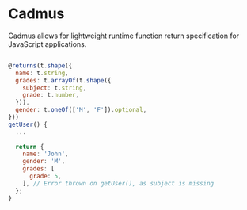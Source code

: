 # Cadmus

Cadmus allows for lightweight runtime function return specification for JavaScript applications.

```javascript

@returns(t.shape({
  name: t.string,
  grades: t.arrayOf(t.shape({
    subject: t.string,
    grade: t.number,
  })),
  gender: t.oneOf(['M', 'F']).optional,
}))
getUser() {
  ...
  
  return {
    name: 'John',
    gender: 'M',
    grades: [
      grade: 5, 
    ], // Error thrown on getUser(), as subject is missing
  };
}
```
